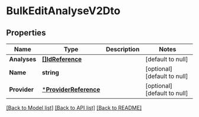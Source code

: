 # BulkEditAnalyseV2Dto

## Properties
Name | Type | Description | Notes
------------ | ------------- | ------------- | -------------
**Analyses** | [**[]IdReference**](IdReference.md) |  | [default to null]
**Name** | **string** |  | [optional] [default to null]
**Provider** | [***ProviderReference**](ProviderReference.md) |  | [optional] [default to null]

[[Back to Model list]](../README.md#documentation-for-models) [[Back to API list]](../README.md#documentation-for-api-endpoints) [[Back to README]](../README.md)


